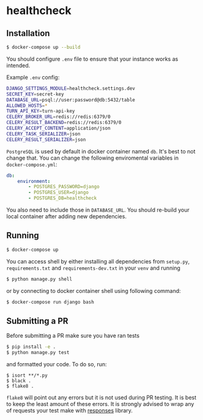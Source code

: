 # healthcheck

## Installation
```sh
$ docker-compose up --build
```
You should configure `.env` file to ensure that your instance works as intended.

Example `.env` config:
```sh
DJANGO_SETTINGS_MODULE=healthcheck.settings.dev
SECRET_KEY=secret-key
DATABASE_URL=psql://user:password@db:5432/table
ALLOWED_HOSTS=*
TURN_API_KEY=turn-api-key
CELERY_BROKER_URL=redis://redis:6379/0
CELERY_RESULT_BACKEND=redis://redis:6379/0
CELERY_ACCEPT_CONTENT=application/json
CELERY_TASK_SERIALIZER=json
CELERY_RESULT_SERIALIZER=json
```
`PostgreSQL` is used by default in docker container named `db`. It's best to not change that. You can change the following enviromental variables in `docker-compose.yml`:
```yml
db:
    environment: 
        - POSTGRES_PASSWORD=django
        - POSTGRES_USER=django
        - POSTGRES_DB=healthcheck
```
You also need to include those in `DATABASE_URL`.
You should re-build your local container after adding new dependencies.

## Running
```sh
$ docker-compose up
```

You can access shell by either installing all dependencies from `setup.py`, `requirements.txt` and `requirements-dev.txt` in your `venv` and running
```sh
$ python manage.py shell
```
 or by connecting to docker container shell using following command:
```sh
$ docker-compose run django bash
```

## Submitting a PR
Before submitting a PR make sure you have ran tests
```sh
$ pip install -e .
$ python manage.py test
```
and formatted your code. To do so, run:
```
$ isort **/*.py
$ black .
$ flake8 .
```
`flake8` will point out any errors but it is not used during PR testing. It is best to keep the least amount of these errors.
It is strongly advised to wrap any of requests your test make with [responses](https://github.com/getsentry/responses) library.